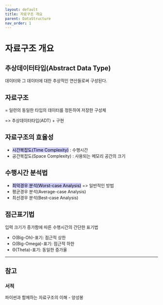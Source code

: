 ```yaml
---
layout: default
title: 자료구조 개요
parent: DataStructure
nav_order: 1
---
```


# 자료구조 개요

## 추상데이터타입(Abstract Data Type)

데이터와 그 데이터에 대한 추상적인 연산들로써 구성된다. 

## 자료구조

= 일련의 동일한 타입의 데이터를 정돈하여 저장한 구성체

=> 추상데이터타입(ADT) + 구현

## 자료구조의 효율성

- <mark style='background-color: #ccccff'>시간복잡도(Time Complexity)</mark> : 수행시간
- 공간복잡도(Space Complexity) : 사용되는 메모리 공간의 크기

## 수행시간 분석법

* <mark style='background-color: #ccccff'>최악경우 분석(Worst-case Analysis)</mark> => 일반적인 방법
* 평균경우 분석(Average-case Analysis)
* 최선경우 분석(Best-case Analysis)

## 점근표기법

입력 크기가 증가함에 따른 수행시간의 간단한 표기법

- O(Big-Oh)-표기: 점근적 상한
- Ω(Big-Omega)-표기: 점근적 하한
- Θ(Theta)-표기: 동일한 증가율





---

## 참고

### 서적

파이썬과 함께하는 자료구조의 이해 - 양성봉
